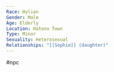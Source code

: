 ```yaml
---
Race: Hylian
Gender: Male
Age: Elderly
Location: Hateno Town
Type: Minor
Sexuality: Heterosexual
Relationships: "[[Sophie]] (daughter)"
---
```

 #npc 

